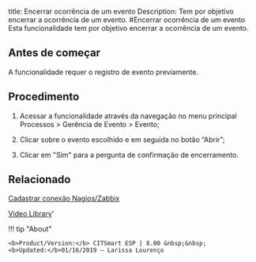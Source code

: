 title: Encerrar ocorrência de um evento
Description: Tem por objetivo encerrar a ocorrência de um evento. 
#Encerrar ocorrência de um evento
Esta funcionalidade tem por objetivo encerrar a ocorrência de um evento.

Antes de começar
----------------

A funcionalidade requer o registro de evento previamente.

Procedimento
------------

1.  Acessar a funcionalidade através da navegação no menu principal Processos \>
    Gerência de Evento \> Evento;

2.  Clicar sobre o evento escolhido e em seguida no botão “Abrir”;

3.  Clicar em "Sim" para a pergunta de confirmação de encerramento.

Relacionado
------------

[Cadastrar conexão Nagios/Zabbix](/pt-br/citsmart-esp-8/processes/event/configuration/register-nagios-zabbix-connection.html)

<i class='fa fa-youtube-play  fa-2x' style='color:#97ce17;vertical-align: middle;'> </i> [Video Library](https://www.youtube.com/playlist?list=PLB5qK2uzf2RNrFw2L_38FJbcLKv44S4fs)'

!!! tip "About"

    <b>Product/Version:</b> CITSmart ESP | 8.00 &nbsp;&nbsp;
    <b>Updated:</b>01/16/2019 – Larissa Lourenço

